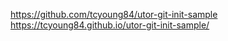 https://github.com/tcyoung84/utor-git-init-sample
https://tcyoung84.github.io/utor-git-init-sample/
